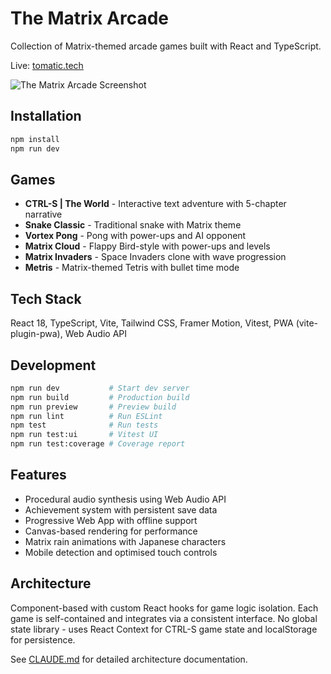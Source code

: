 # The Matrix Arcade

Collection of Matrix-themed arcade games built with React and TypeScript.

Live: [tomatic.tech](https://tomatic.tech)

![The Matrix Arcade Screenshot](https://github.com/user-attachments/assets/4467f9e2-4de2-4709-aa5b-71b0add63927)

## Installation

```bash
npm install
npm run dev
```

## Games

- **CTRL-S | The World** - Interactive text adventure with 5-chapter narrative
- **Snake Classic** - Traditional snake with Matrix theme
- **Vortex Pong** - Pong with power-ups and AI opponent
- **Matrix Cloud** - Flappy Bird-style with power-ups and levels
- **Matrix Invaders** - Space Invaders clone with wave progression
- **Metris** - Matrix-themed Tetris with bullet time mode

## Tech Stack

React 18, TypeScript, Vite, Tailwind CSS, Framer Motion, Vitest, PWA (vite-plugin-pwa), Web Audio API

## Development

```bash
npm run dev           # Start dev server
npm run build         # Production build
npm run preview       # Preview build
npm run lint          # Run ESLint
npm test              # Run tests
npm run test:ui       # Vitest UI
npm run test:coverage # Coverage report
```

## Features

- Procedural audio synthesis using Web Audio API
- Achievement system with persistent save data
- Progressive Web App with offline support
- Canvas-based rendering for performance
- Matrix rain animations with Japanese characters
- Mobile detection and optimised touch controls

## Architecture

Component-based with custom React hooks for game logic isolation. Each game is self-contained and integrates via a consistent interface. No global state library - uses React Context for CTRL-S game state and localStorage for persistence.

See [CLAUDE.md](CLAUDE.md) for detailed architecture documentation.
